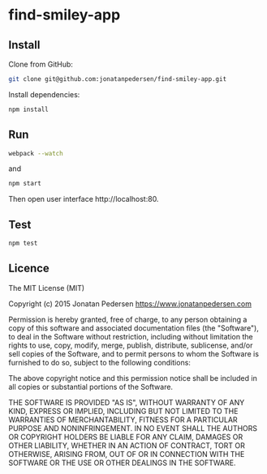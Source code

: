 # find-smiley-app

## Install
Clone from GitHub:
``` bash
git clone git@github.com:jonatanpedersen/find-smiley-app.git
```
Install dependencies:
``` bash
npm install
```

## Run

``` bash
webpack --watch
```

and

``` bash
npm start
```

Then open user interface http://localhost:80.


## Test

``` bash
npm test
```


## Licence
The MIT License (MIT)

Copyright (c) 2015 Jonatan Pedersen https://www.jonatanpedersen.com

Permission is hereby granted, free of charge, to any person obtaining a copy
of this software and associated documentation files (the "Software"), to deal
in the Software without restriction, including without limitation the rights
to use, copy, modify, merge, publish, distribute, sublicense, and/or sell
copies of the Software, and to permit persons to whom the Software is
furnished to do so, subject to the following conditions:

The above copyright notice and this permission notice shall be included in
all copies or substantial portions of the Software.

THE SOFTWARE IS PROVIDED "AS IS", WITHOUT WARRANTY OF ANY KIND, EXPRESS OR
IMPLIED, INCLUDING BUT NOT LIMITED TO THE WARRANTIES OF MERCHANTABILITY,
FITNESS FOR A PARTICULAR PURPOSE AND NONINFRINGEMENT. IN NO EVENT SHALL THE
AUTHORS OR COPYRIGHT HOLDERS BE LIABLE FOR ANY CLAIM, DAMAGES OR OTHER
LIABILITY, WHETHER IN AN ACTION OF CONTRACT, TORT OR OTHERWISE, ARISING FROM,
OUT OF OR IN CONNECTION WITH THE SOFTWARE OR THE USE OR OTHER DEALINGS IN
THE SOFTWARE.
